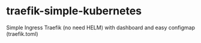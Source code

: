# traefik-simple-kubernetes
Simple Ingress Traefik (no need HELM) with dashboard and easy configmap (traefik.toml)
